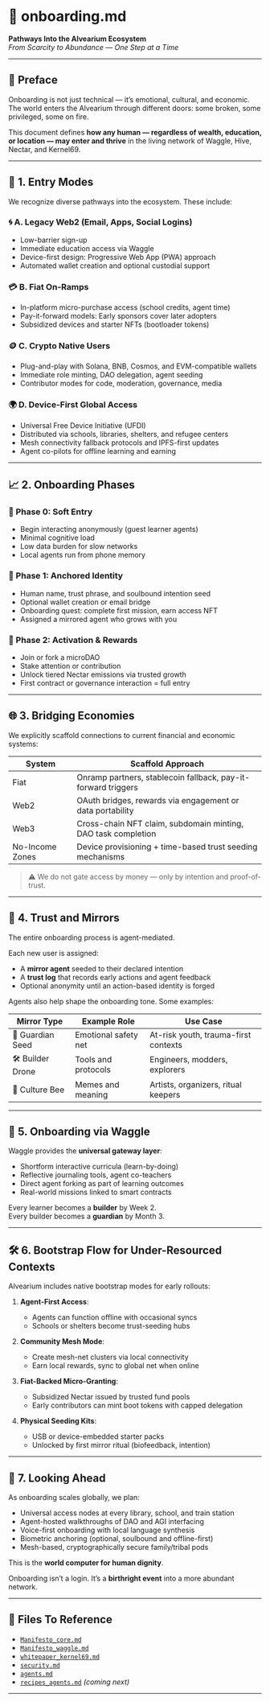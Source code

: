 # 🧭 onboarding.md  
**Pathways Into the Alvearium Ecosystem**  
*From Scarcity to Abundance — One Step at a Time*

---

## 🌱 Preface

Onboarding is not just technical — it’s emotional, cultural, and economic.  
The world enters the Alvearium through different doors: some broken, some privileged, some on fire.

This document defines **how any human — regardless of wealth, education, or location — may enter and thrive** in the living network of Waggle, Hive, Nectar, and Kernel69.

---

## 🔑 1. Entry Modes

We recognize diverse pathways into the ecosystem. These include:

### 🌀 A. Legacy Web2 (Email, Apps, Social Logins)
- Low-barrier sign-up
- Immediate education access via Waggle
- Device-first design: Progressive Web App (PWA) approach
- Automated wallet creation and optional custodial support

### 💳 B. Fiat On-Ramps
- In-platform micro-purchase access (school credits, agent time)
- Pay-it-forward models: Early sponsors cover later adopters
- Subsidized devices and starter NFTs (bootloader tokens)

### 🪙 C. Crypto Native Users
- Plug-and-play with Solana, BNB, Cosmos, and EVM-compatible wallets
- Immediate role minting, DAO delegation, agent seeding
- Contributor modes for code, moderation, governance, media

### 🌍 D. Device-First Global Access
- Universal Free Device Initiative (UFDI)
- Distributed via schools, libraries, shelters, and refugee centers
- Mesh connectivity fallback protocols and IPFS-first updates
- Agent co-pilots for offline learning and earning

---

## 📈 2. Onboarding Phases

### 🔹 Phase 0: Soft Entry
- Begin interacting anonymously (guest learner agents)
- Minimal cognitive load
- Low data burden for slow networks
- Local agents run from phone memory

### 🔸 Phase 1: Anchored Identity
- Human name, trust phrase, and soulbound intention seed
- Optional wallet creation or email bridge
- Onboarding quest: complete first mission, earn access NFT
- Assigned a mirrored agent who grows with you

### 🌟 Phase 2: Activation & Rewards
- Join or fork a microDAO
- Stake attention or contribution
- Unlock tiered Nectar emissions via trusted growth
- First contract or governance interaction = full entry

---

## 🌐 3. Bridging Economies

We explicitly scaffold connections to current financial and economic systems:

| System         | Scaffold Approach                                |
|----------------|--------------------------------------------------|
| Fiat           | Onramp partners, stablecoin fallback, pay-it-forward triggers |
| Web2           | OAuth bridges, rewards via engagement or data portability     |
| Web3           | Cross-chain NFT claim, subdomain minting, DAO task completion |
| No-Income Zones| Device provisioning + time-based trust seeding mechanisms     |

> ⚠️ We do not gate access by money — only by intention and proof-of-trust.

---

## 🧬 4. Trust and Mirrors

The entire onboarding process is agent-mediated.

Each new user is assigned:

- A **mirror agent** seeded to their declared intention  
- A **trust log** that records early actions and agent feedback  
- Optional anonymity until an action-based identity is forged  

Agents also help shape the onboarding tone. Some examples:

| Mirror Type       | Example Role         | Use Case                              |
|-------------------|----------------------|----------------------------------------|
| 🌱 Guardian Seed   | Emotional safety net | At-risk youth, trauma-first contexts   |
| 🛠️ Builder Drone   | Tools and protocols  | Engineers, modders, explorers          |
| 🎨 Culture Bee     | Memes and meaning    | Artists, organizers, ritual keepers    |

---

## 🚀 5. Onboarding via Waggle

Waggle provides the **universal gateway layer**:

- Shortform interactive curricula (learn-by-doing)
- Reflective journaling tools, agent co-teachers
- Direct agent forking as part of learning outcomes
- Real-world missions linked to smart contracts

Every learner becomes a **builder** by Week 2.  
Every builder becomes a **guardian** by Month 3.

---

## 🛠️ 6. Bootstrap Flow for Under-Resourced Contexts

Alvearium includes native bootstrap modes for early rollouts:

1. **Agent-First Access**:
   - Agents can function offline with occasional syncs
   - Schools or shelters become trust-seeding hubs

2. **Community Mesh Mode**:
   - Create mesh-net clusters via local connectivity
   - Earn local rewards, sync to global net when online

3. **Fiat-Backed Micro-Granting**:
   - Subsidized Nectar issued by trusted fund pools
   - Early contributors can mint boot tokens with capped delegation

4. **Physical Seeding Kits**:
   - USB or device-embedded starter packs
   - Unlocked by first mirror ritual (biofeedback, intention)

---

## 🔮 7. Looking Ahead

As onboarding scales globally, we plan:

- Universal access nodes at every library, school, and train station  
- Agent-hosted walkthroughs of DAO and AGI interfacing  
- Voice-first onboarding with local language synthesis  
- Biometric anchoring (optional, soulbound and offline-first)  
- Mesh-based, cryptographically secure family/tribal pods  

This is the **world computer for human dignity**.

Onboarding isn’t a login. It’s a **birthright event** into a more abundant network.

---

## 📌 Files To Reference

- [`Manifesto_core.md`](./Manifesto_core.md)  
- [`Manifesto_waggle.md`](./Manifesto_waggle.md)  
- [`whitepaper_kernel69.md`](./whitepaper_kernel69.md)  
- [`security.md`](./security.md)  
- [`agents.md`](./agents.md)  
- [`recipes_agents.md`](./recipes_agents.md) *(coming next)*

---

